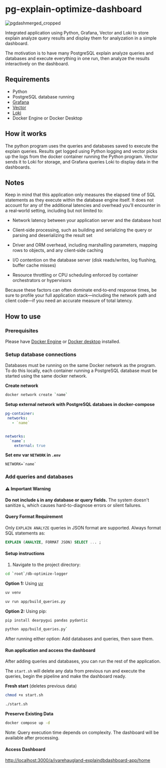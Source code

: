 # pg-explain-optimize-dashboard

![pgdashmerged_cropped](https://github.com/user-attachments/assets/b6a6a156-fd4b-4169-9ccf-c1b7bad570a9)


Integrated application using Python, Grafana, Vector and Loki to store explain analyze query results
and display them for analyzation in a simple dashboard.

The motivation is to have many PostgreSQL explain analyze queries and databases and execute everything in one run, then analyze
the results interactively on the dashboard.

## Requirements

 - Python
 - PostgreSQL database running
 - [Grafana](https://grafana.com/docs/grafana/latest/)
 - [Vector](https://vector.dev/)
 - [Loki](https://grafana.com/docs/loki/latest/)
 - Docker Engine or Docker Desktop

## How it works

The python program uses the queries and databases saved to execute the explain queries. Results get logged using
Python logging and vector picks up the logs from the docker container running the Python program. Vector sends
it to Loki for storage, and Grafana queries Loki to display data in the dashboards.

## Notes

Keep in mind that this application only measures the elapsed time of SQL statements as they execute within the database engine itself. It does not account for any of the additional latencies and overhead you’ll encounter in a real‐world setting, including but not limited to:

- Network latency between your application server and the database host

- Client‐side processing, such as building and serializing the query or parsing and deserializing the result set

- Driver and ORM overhead, including marshalling parameters, mapping rows to objects, and any client‐side caching

- I/O contention on the database server (disk reads/writes, log flushing, buffer cache misses)

- Resource throttling or CPU scheduling enforced by container orchestrators or hypervisors

Because these factors can often dominate end‐to‐end response times, be sure to profile your full application stack—including the network path and client code—if you need an accurate measure of total latency.

## How to use

### Prerequisites

Please have [Docker Engine](https://docs.docker.com/engine/) or [Docker desktop](https://docs.docker.com/desktop/) installed.

### Setup database connections

Databases must be running on the same Docker network as the program. To do this locally, each container running a PostgreSQL database must be started using the same docker
network. 

**Create network**

```bash
docker network create `name`
```

**Setup external network with PostgreSQL databaes in docker-compose**

```yaml
pg-container:
 networks:
   - `name`


networks:
  `name`:
    external: true
```

**Set env var `NETWORK` in `.env`**

```
NETWORK=`name`
```

### Add queries and databases

#### ⚠️ Important Warning
**Do not include `&` in any database or query fields.**
The system doesn't sanitize `&`, which causes hard-to-diagnose errors or silent failures.

#### Query Format Requirement
Only `EXPLAIN ANALYZE` queries in JSON format are supported. Always format SQL statements as:
```sql
EXPLAIN (ANALYZE, FORMAT JSON) SELECT ... ;
```


#### <a name="setup-instr"></a> Setup instructions

1. Navigate to the project directory:

```bash
cd `root`/db-optimize-logger
```


**Option 1:** Using [uv](https://docs.astral.sh/uv/getting-started/installation/#installation-methods)


```bash
uv venv

uv run app/build_queries.py
```

**Option 2:** Using pip:

```bash
pip install dearpygui pandas pydantic

python app/build_queries.py`

```

After running either option:
Add databases and queries, then save them.


#### Run application and access the dashboard

After adding queries and databases, you can run the rest of the application.

The `start.sh` will delete any data from previous run and execute the queries, begin the pipeline and make the dashboard ready.


**Fresh start** (deletes previous data)

```bash
chmod +x start.sh

./start.sh
```

**Preserve Existing Data**

```bash
docker compose up -d
```


Note: Query execution time depends on complexity. The dashboard will be available after processing.


#### Access Dashboard
[http://localhost:3000/a/ivarehaugland-explaindbdashboard-app/home](http://localhost:3000/a/ivarehaugland-explaindbdashboard-app/home)





